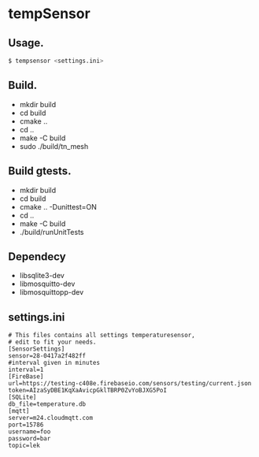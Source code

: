# tempSensor

## Usage.
```bash
$ tempsensor <settings.ini>
```

## Build.

* mkdir build
* cd build
* cmake ..
* cd ..
* make -C build
* sudo ./build/tn_mesh

## Build gtests.

* mkdir build
* cd build
* cmake .. -Dunittest=ON
* cd ..
* make -C build
* ./build/runUnitTests

## Dependecy

* libsqlite3-dev
* libmosquitto-dev
* libmosquittopp-dev

## settings.ini
```
# This files contains all settings temperaturesensor,
# edit to fit your needs.
[SensorSettings]
sensor=28-0417a2f482ff
#interval given in minutes
interval=1
[FireBase]
url=https://testing-c408e.firebaseio.com/sensors/testing/current.json
token=AIzaSyDBE1KqXaAvicpGklTBRP0ZvYoBJXG5PoI
[SQLite]
db_file=temperature.db
[mqtt]
server=m24.cloudmqtt.com
port=15786
username=foo
password=bar
topic=lek
```